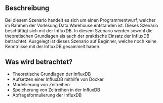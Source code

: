 ## Beschreibung

Bei diesem Szenario handelt es sich um einen Programmentwurf, welcher im Rahmen der Vorlesung Data Warehouse entstanden ist. Dieses Szenario beschäftigt sich mit der InfluxDB. 
In diesem Szenario werden sowohl die theoretischen Grundlagen als auch der praktische Einsatz der InfluxDB betrachtet.
Ausgelegt ist dieses Szenario auf Beginner, welche noch keine Kenntnisse mit der InfluxDB gesammelt haben.

## Was wird betrachtet?

- Theoretische Grundlagen der InfluxDB
- Aufsetzen einer InfluxDB mithilfe von Docker
- Modellierung von Zeitreihen
- Speicherung von Zeitreihen in der InfluxDB
- Abfrageformulierung der InfluxDB